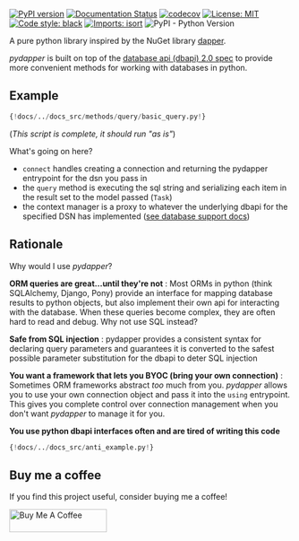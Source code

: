 [![PyPI version](https://badge.fury.io/py/pydapper.svg)](https://badge.fury.io/py/pydapper)
[![Documentation Status](https://readthedocs.org/projects/pydapper/badge/?version=latest)](https://pydapper.readthedocs.io/en/latest/?badge=latest)
[![codecov](https://codecov.io/gh/zschumacher/pydapper/branch/main/graph/badge.svg?token=3X1IR81HL2)](https://codecov.io/gh/zschumacher/pydapper)
[![License: MIT](https://img.shields.io/badge/License-MIT-yellow.svg)](https://opensource.org/licenses/MIT)
[![Code style: black](https://img.shields.io/badge/code%20style-black-000000.svg)](https://github.com/psf/black)
[![Imports: isort](https://img.shields.io/badge/%20imports-isort-%231674b1?style=flat&labelColor=ef8336)](https://pycqa.github.io/isort/)
![PyPI - Python Version](https://img.shields.io/pypi/pyversions/pydapper)


A pure python library inspired by the NuGet library [dapper](https://dapper-tutorial.net).

*pydapper* is built on top of the [database api (dbapi) 2.0 spec](https://www.python.org/dev/peps/pep-0249/)
to provide more convenient methods for working with databases in python.

## Example
```python
{!docs/../docs_src/methods/query/basic_query.py!}
```
(*This script is complete,  it should run "as is"*)

What's going on here?

* `connect` handles creating a connection and returning the pydapper entrypoint for the dsn you pass in
* the `query` method is executing the sql string and serializing each item in the result set to the model passed (`Task`)
* the context manager is a proxy to whatever the underlying dbapi for the specified DSN has implemented ([see database support docs](database_support/intro.md))


## Rationale
Why would I use *pydapper*?

**ORM queries are great...until they're not**
: Most ORMs in python (think SQLAlchemy, Django, Pony) provide an interface for mapping
  database results to python objects, but also implement their own api for interacting with the database.  When these
  queries become complex, they are often hard to read and debug.
  Why not use SQL instead?

**Safe from SQL injection**
: pydapper provides a consistent syntax for declaring query parameters and guarantees it is converted to the safest
  possible parameter substitution for the dbapi to deter SQL injection

**You want a framework that lets you BYOC (bring your own connection)**
: Sometimes ORM frameworks abstract *too* much from you.  *pydapper* allows you to use your own connection
  object and pass it into the `using` entrypoint.  This gives you complete control over connection management
  when you don't want *pydapper* to manage it for you.

**You use python dbapi interfaces often and are tired of writing this code**
```python
{!docs/../docs_src/anti_example.py!}
```

## Buy me a coffee
If you find this project useful, consider buying me a coffee!  

<a href="https://www.buymeacoffee.com/zachschumacher" target="_blank"><img src="https://cdn.buymeacoffee.com/buttons/default-orange.png" alt="Buy Me A Coffee" height="41" width="174"></a>